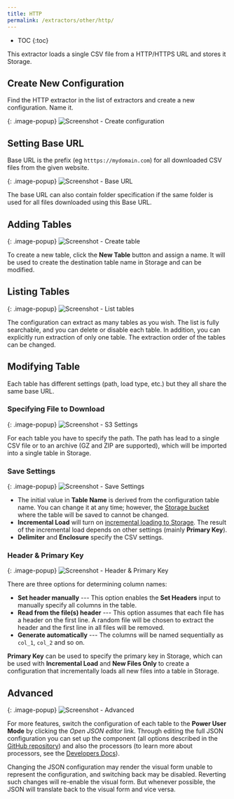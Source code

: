 ```yaml
---
title: HTTP
permalink: /extractors/other/http/
---
```


* TOC
{:toc}

This extractor loads a single CSV file from a HTTP/HTTPS URL and stores it Storage. 

## Create New Configuration

Find the HTTP extractor in the list of extractors and create a new configuration. Name it.

{: .image-popup}
![Screenshot - Create configuration](/extractors/other/http/ui1.png)

## Setting Base URL

Base URL is the prefix (eg `htttps://mydomain.com`) for all downloaded CSV files from the given website.  

{: .image-popup}
![Screenshot - Base URL](/extractors/other/http/ui2.png)

The base URL can also contain folder specification if the same folder is used for all files downloaded using this Base URL. 

## Adding Tables

{: .image-popup}
![Screenshot - Create table](/extractors/other/http/ui3.png)

To create a new table, click the **New Table** button and assign a name. 
It will be used to create the destination table name in Storage and can be modified.
 
## Listing Tables

{: .image-popup}
![Screenshot - List tables](/extractors/other/http/ui4.png)

The configuration can extract as many tables as you wish. 
The list is fully searchable, and you can delete or disable each table. In addition, you can explicitly run extraction of only one table. 
The extraction order of the tables can be changed.  

## Modifying Table

Each table has different settings (path, load type, etc.) but they all share the same base URL. 

### Specifying File to Download

{: .image-popup}
![Screenshot - S3 Settings](/extractors/other/http/ui5.png)

For each table you have to specify the path. The path has lead to a single CSV file or to an archive (GZ and ZIP are supported), 
which will be imported into a single table in Storage.

### Save Settings

{: .image-popup}
![Screenshot - Save Settings](/extractors/other/http/ui6.png)

- The initial value in **Table Name** is derived from the configuration table name. You can change it at any time; however, 
the [Storage bucket](/storage/buckets/) where the table will be saved to cannot be changed.
- **Incremental Load** will turn on [incremental loading to Storage](/storage/tables/#incremental-loading). The result of the 
incremental load depends on other settings (mainly **Primary Key**).
- **Delimiter** and **Enclosure** specify the CSV settings.

### Header & Primary Key

{: .image-popup}
![Screenshot - Header & Primary Key](/extractors/other/http/ui7.png)

There are three options for determining column names: 

 - **Set header manually** --- This option enables the **Set Headers** input to manually specify all columns in the table.
 - **Read from the file(s) header** --- This option assumes that each file has a header on the first line. 
 A random file will be chosen to extract the header and the first line in all files will be removed.
 - **Generate automatically** --- The columns will be named sequentially as `col_1`, `col_2` and so on.

**Primary Key** can be used to specify the primary key in Storage, which can be used with **Incremental Load** 
and **New Files Only** to create a configuration that incrementally loads all new files into a table in Storage. 

## Advanced

{: .image-popup}
![Screenshot - Advanced](/extractors/other/http/ui8.png)

For more features, switch the configuration of each table to the **Power User Mode** by clicking the *Open JSON editor* link.
Through editing the full JSON configuration you can set up the component (all options 
described in the [GitHub repository](https://github.com/keboola/http-extractor)) and also the 
processors (to learn more about processors, see the [Developers Docs](https://developers.keboola.com/extend/docker-runner/processors/)).

Changing the JSON configuration may render the visual form unable to represent the configuration, and switching back may 
be disabled. Reverting such changes will re-enable the visual form. But whenever possible, the JSON will translate back 
to the visual form and vice versa. 
